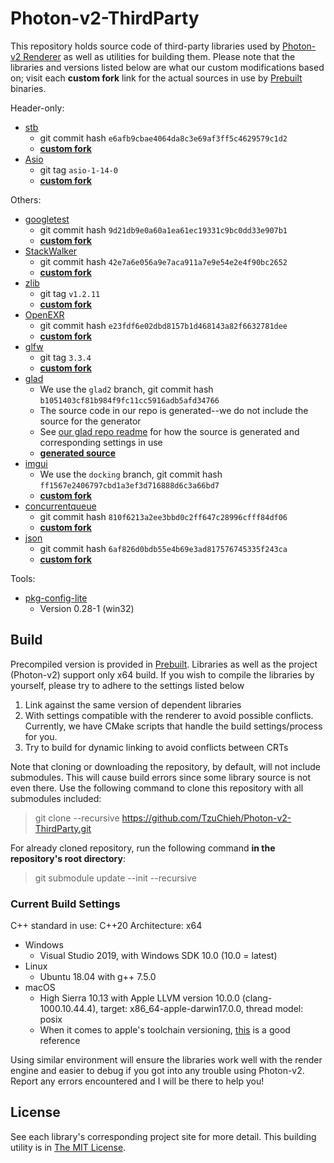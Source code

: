 # Photon-v2-ThirdParty

This repository holds source code of third-party libraries used by [Photon-v2 Renderer](https://github.com/TzuChieh/Photon-v2) as well as utilities for building them. Please note that the libraries and versions listed below are what our custom modifications based on; visit each __custom fork__ link for the actual sources in use by [Prebuilt](./Prebuilt/) binaries.

Header-only:

* [stb](https://github.com/nothings/stb)
  * git commit hash `e6afb9cbae4064da8c3e69af3ff5c4629579c1d2`
  * [__custom fork__](https://github.com/TzuChieh/stb/tree/photon)
* [Asio](https://github.com/chriskohlhoff/asio)
  * git tag `asio-1-14-0`
  * [__custom fork__](https://github.com/TzuChieh/asio/tree/photon)

Others:

* [googletest](https://github.com/google/googletest)
  * git commit hash `9d21db9e0a60a1ea61ec19331c9bc0dd33e907b1`
  * [__custom fork__](https://github.com/TzuChieh/googletest/tree/photon)
* [StackWalker](https://github.com/JochenKalmbach/StackWalker)
  * git commit hash `42e7a6e056a9e7aca911a7e9e54e2e4f90bc2652`
  * [__custom fork__](https://github.com/TzuChieh/StackWalker/tree/photon)
* [zlib](https://github.com/madler/zlib)
  * git tag `v1.2.11`
  * [__custom fork__](https://github.com/TzuChieh/zlib/tree/photon)
* [OpenEXR](https://github.com/openexr/openexr)
  * git commit hash `e23fdf6e02dbd8157b1d468143a82f6632781dee`
  * [__custom fork__](https://github.com/TzuChieh/openexr/tree/photon)
* [glfw](https://github.com/glfw/glfw)
  * git tag `3.3.4`
  * [__custom fork__](https://github.com/TzuChieh/glfw/tree/photon)
* [glad](https://github.com/Dav1dde/glad)
  * We use the `glad2` branch, git commit hash `b1051403cf81b984f9fc11cc5916adb5afd34766`
  * The source code in our repo is generated--we do not include the source for the generator
  * See [our glad repo readme](https://github.com/TzuChieh/glad/tree/photon) for how the source is generated and corresponding settings in use
  * [__generated source__](https://github.com/TzuChieh/glad/tree/photon)
* [imgui](https://github.com/ocornut/imgui)
  * We use the `docking` branch, git commit hash `ff1567e2406797cbd1a3ef3d716888d6c3a66bd7`
  * [__custom fork__](https://github.com/TzuChieh/imgui/tree/photon)
* [concurrentqueue](https://github.com/cameron314/concurrentqueue)
  * git commit hash `810f6213a2ee3bbd0c2ff647c28996cfff84df06`
  * [__custom fork__](https://github.com/TzuChieh/concurrentqueue/tree/photon)
* [json](https://github.com/nlohmann/json)
  * git commit hash `6af826d0bdb55e4b69e3ad817576745335f243ca`
  * [__custom fork__](https://github.com/TzuChieh/json/tree/photon)

Tools:

* [pkg-config-lite](https://sourceforge.net/projects/pkgconfiglite/)
  * Version 0.28-1 (win32)

## Build

Precompiled version is provided in [Prebuilt](./Prebuilt). Libraries as well as the project (Photon-v2) support only x64 build. If you wish to compile the libraries by yourself, please try to adhere to the settings listed below

1. Link against the same version of dependent libraries
2. With settings compatible with the renderer to avoid possible conflicts. Currently, we have CMake scripts that handle the build settings/process for you.
3. Try to build for dynamic linking to avoid conflicts between CRTs

Note that cloning or downloading the repository, by default, will not include submodules. This will cause build errors since some library source is not even there. Use the following command to clone this repository with all submodules included:

> git clone --recursive https://github.com/TzuChieh/Photon-v2-ThirdParty.git

For already cloned repository, run the following command **in the repository's root directory**:

> git submodule update --init --recursive

### Current Build Settings

C++ standard in use: C++20
Architecture: x64

* Windows
  * Visual Studio 2019, with Windows SDK 10.0 (10.0 = latest)
* Linux
  * Ubuntu 18.04 with g++ 7.5.0
* macOS
  * High Sierra 10.13 with Apple LLVM version 10.0.0 (clang-1000.10.44.4), target: x86_64-apple-darwin17.0.0, thread model: posix
  * When it comes to apple's toolchain versioning, [this](https://gist.github.com/yamaya/2924292) is a good reference

Using similar environment will ensure the libraries work well with the render engine and easier to debug if you got into any trouble using Photon-v2. Report any errors encountered and I will be there to help you!

## License

See each library's corresponding project site for more detail. This building utility is in [The MIT License](LICENSE).

